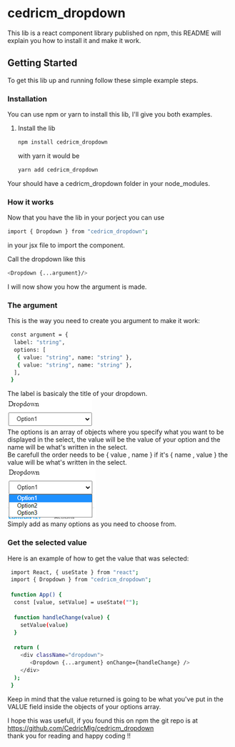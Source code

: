 # cedricm_dropdown

This lib is a react component library published on npm, this README will explain you how to install it and make it work.

<!-- GETTING STARTED -->
## Getting Started

To get this lib up and running follow these simple example steps.

### Installation

You can use npm or yarn to install this lib, I'll give you both examples.

1. Install the lib
   ```sh
   npm install cedricm_dropdown
   ```
   with yarn it would be
   ```sh
   yarn add cedricm_dropdown
   ```

Your should have a cedricm_dropdown folder in your node_modules.

### How it works

Now that you have the lib in your porject you can use
   ```sh
   import { Dropdown } from "cedricm_dropdown";
   ```
in your jsx file to import the component.

Call the dropdown like this
   ```sh
   <Dropdown {...argument}/>
   ```
I will now show you how the argument is made.

### The argument

This is the way you need to create you argument to make it work:
   ```sh
    const argument = {
     label: "string",
     options: [
      { value: "string", name: "string" },
      { value: "string", name: "string" },
     ],
    }
   ```
The label is basicaly the title of your dropdown. <br />
![Closed dropdown](https://github.com/CedricMlg/cedricm_dropdown/blob/master/public/closed-dropdown.png) <br />
The options is an array of objects where you specify what you want to be displayed in the select, the value will be the value of your option and the name will be what's written in the select. <br />
Be carefull the order needs to be { value , name } if it's { name , value } the value will be what's written in the select. <br />
![Openend dropdown](https://github.com/CedricMlg/cedricm_dropdown/blob/master/public/opened-dropdown.png) <br />
Simply add as many options as you need to choose from.

### Get the selected value

Here is an example of how to get the value that was selected:

   ```sh
    import React, { useState } from "react";
    import { Dropdown } from "cedricm_dropdown";
    
    function App() {
     const [value, setValue] = useState("");
     
     function handleChange(value) {
       setValue(value)
     }
     
     return (
       <div className="dropdown">
          <Dropdown {...argument} onChange={handleChange} />
       </div>
     );
    }
   ```
Keep in mind that the value returned is going to be what you've put in the VALUE field inside the objects of your options array.


I hope this was usefull, if you found this on npm the git repo is at https://github.com/CedricMlg/cedricm_dropdown <br />
thank you for reading and happy coding !!
